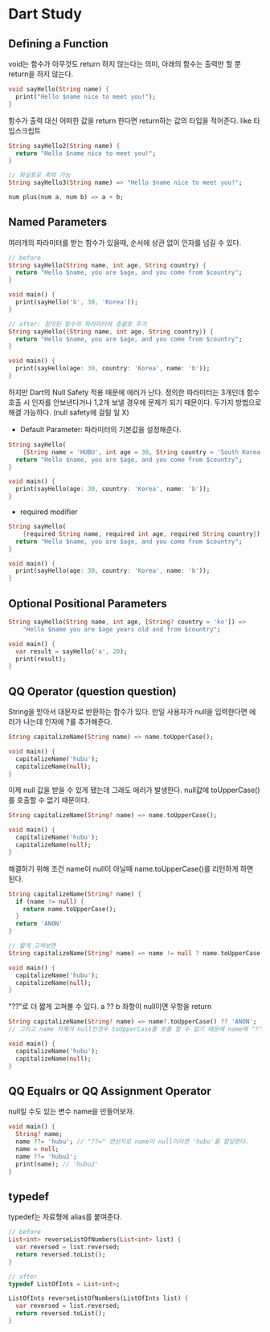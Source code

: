 # Dart Study

## Defining a Function

void는 함수가 아무것도 return 하지 않는다는 의미, 아래의 함수는 출력만 할 뿐 return을 하지 않는다. 
```dart
void sayHello(String name) {
  print("Hello $name nice to meet you!");
}
```

함수가 출력 대신 어떠한 값을 return 한다면 return하는 값의 타입을 적어준다. like 타입스크립트

```dart
String sayHello2(String name) {
  return "Hello $name nice to meet you!";
}

// 화살표로 축약 가능
String sayHello3(String name) => "Hello $name nice to meet you!";

num plus(num a, num b) => a + b;
```

## Named Parameters

여러개의 파라미터를 받는 함수가 있을때, 순서에 상관 없이 인자를 넘길 수 있다.
```dart
// before
String sayHello(String name, int age, String country) {
  return "Hello $name, you are $age, and you come from $country";
}

void main() {
  print(sayHello('b', 30, 'Korea'));
}

// after: 정의된 함수의 파라미터에 중괄호 추가
String sayHello({String name, int age, String country}) {
  return "Hello $name, you are $age, and you come from $country";
}

void main() {
  print(sayHello(age: 30, country: 'Korea', name: 'b'));
}
```

하지만 Dart의 Null Safety 적용 때문에 에러가 난다. 정의한 파라미터는 3개인데 함수 호출 시
인자를 안보낸다거나 1,2개 보낼 경우에 문제가 되기 때문이다. 두가지 방법으로 해결 가능하다. (null safety에 걸릴 일 X)
+ Default Parameter: 파라미터의 기본값을 설정해준다.
```dart
String sayHello(
    {String name = 'HUBU', int age = 30, String country = 'South Korea'}) {
  return "Hello $name, you are $age, and you come from $country";
}

void main() {
  print(sayHello(age: 30, country: 'Korea', name: 'b'));
}
```

+ required modifier
```dart
String sayHello(
    {required String name, required int age, required String country}) {
  return "Hello $name, you are $age, and you come from $country";
}

void main() {
  print(sayHello(age: 30, country: 'Korea', name: 'b'));
}
```

## Optional Positional Parameters

```dart
String sayHello(String name, int age, [String? country = 'ko']) =>
    "Hello $name you are $age years old and from $country";

void main() {
  var result = sayHello('a', 20);
  print(result);
}
```

## QQ Operator (question question)

String을 받아서 대문자로 반환하는 함수가 있다. 만일 사용자가 null을 입력한다면 에러가 나는데 인자에 ?를 추가해준다.
```dart
String capitalizeName(String name) => name.toUpperCase();

void main() {
  capitalizeName('hubu');
  capitalizeName(null);
}
```

이제 null 값을 받을 수 있게 됐는데 그래도 에러가 발생한다. null값에 toUpperCase()를 호출할 수 없기 때문이다.
```dart
String capitalizeName(String? name) => name.toUpperCase();

void main() {
  capitalizeName('hubu');
  capitalizeName(null);
}
```

해결하기 위해 조건 name이 null이 아닐때 name.toUpperCase()를 리턴하게 하면 된다.
```dart
String capitalizeName(String? name) {
  if (name != null) {
    return name.toUpperCase();
  }
  return 'ANON'
}

// 짧게 고쳐보면
String capitalizeName(String? name) => name != null ? name.toUpperCase() : 'ANON';

void main() {
  capitalizeName('hubu');
  capitalizeName(null);
}
```

"??"로 더 짧게 고쳐볼 수 있다. a ?? b 좌항이 null이면 우항을 return
```dart
String capitalizeName(String? name) => name?.toUpperCase() ?? 'ANON';
// 그리고 name 자체가 null인경우 toUpperCase를 호출 할 수 없기 때문에 name에 "?"를 추가해준다.

void main() {
  capitalizeName('hubu');
  capitalizeName(null);
}
```

## QQ Equalrs or QQ Assignment Operator

null일 수도 있는 변수 name을 만들어보자.

```dart
void main() {
  String? name;
  name ??= 'hubu'; // "??=" 연산자로 name이 null이라면 'hubu'를 할당한다.
  name = null;
  name ??= 'hubu2';
  print(name); // 'hubu2'
}
```

## typedef
typedef는 자료형에 alias를 붙여준다.

```dart
// before
List<int> reverseListOfNumbers(List<int> list) {
  var reversed = list.reversed;
  return reversed.toList();
}

// after
typedef ListOfInts = List<int>;

ListOfInts reverseListOfNumbers(ListOfInts list) {
  var reversed = list.reversed;
  return reversed.toList();
}
```



